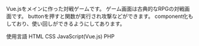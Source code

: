 Vue.jsをメインに作った対戦ゲームです。
ゲーム画面は古典的なRPGの対戦画面です。
buttonを押すと関数が実行され攻撃などができます。
component化もしており、使い回しができるようにしてあります。

使用言語
HTML CSS JavaScript(Vue.js) PHP

